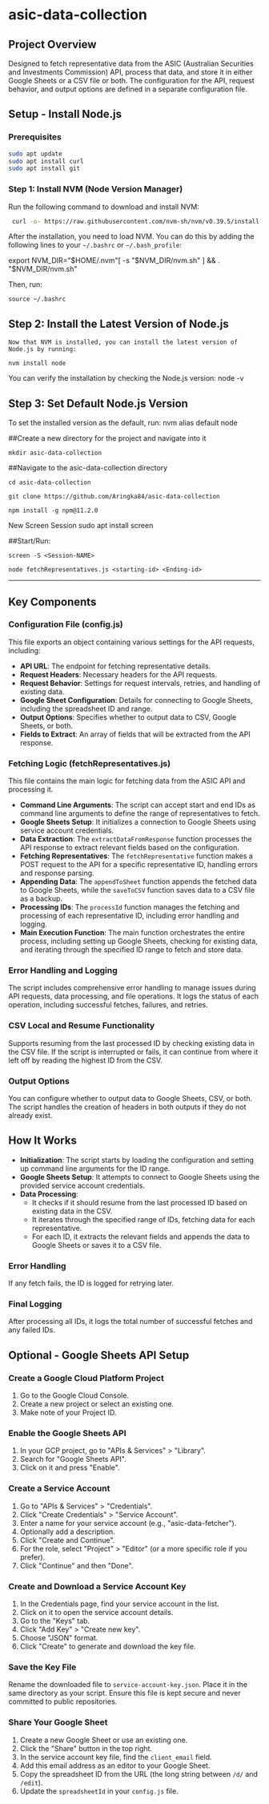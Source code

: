 # asic-data-collection


## Project Overview

Designed to fetch representative data from the ASIC (Australian Securities and Investments Commission) API, process that data, and store it in either Google Sheets or a CSV file or both. The configuration for the API, request behavior, and output options are defined in a separate configuration file.


## Setup - Install Node.js

### Prerequisites
```bash
sudo apt update
sudo apt install curl
sudo apt install git
```

### Step 1: Install NVM (Node Version Manager)
Run the following command to download and install NVM:

```bash
 curl -o- https://raw.githubusercontent.com/nvm-sh/nvm/v0.39.5/install.sh | bash 
```
After the installation, you need to load NVM. You can do this by adding the following lines to your `~/.bashrc` or `~/.bash_profile`:


export NVM_DIR="$HOME/.nvm"[ -s "$NVM_DIR/nvm.sh" ] && \. "$NVM_DIR/nvm.sh"


Then, run:

    source ~/.bashrc

## Step 2: Install the Latest Version of Node.js
    Now that NVM is installed, you can install the latest version of Node.js by running:

    nvm install node

You can verify the installation by checking the Node.js version:
    node -v

## Step 3: Set Default Node.js Version
To set the installed version as the default, run:
nvm alias default node


##Create a new directory for the project and navigate into it

    mkdir asic-data-collection

##Navigate to the asic-data-collection directory

    cd asic-data-collection

    git clone https://github.com/Aringka84/asic-data-collection

    npm install -g npm@11.2.0

    
New Screen Session
    sudo apt install screen


##Start/Run:

    screen -S <Session-NAME>
    
    node fetchRepresentatives.js <starting-id> <Ending-id> 


---------------------------------------------------------
## Key Components

### Configuration File (config.js)
This file exports an object containing various settings for the API requests, including:
- **API URL**: The endpoint for fetching representative details.
- **Request Headers**: Necessary headers for the API requests.
- **Request Behavior**: Settings for request intervals, retries, and handling of existing data.
- **Google Sheet Configuration**: Details for connecting to Google Sheets, including the spreadsheet ID and range.
- **Output Options**: Specifies whether to output data to CSV, Google Sheets, or both.
- **Fields to Extract**: An array of fields that will be extracted from the API response.

### Fetching Logic (fetchRepresentatives.js)
This file contains the main logic for fetching data from the ASIC API and processing it.

- **Command Line Arguments**: The script can accept start and end IDs as command line arguments to define the range of representatives to fetch.
- **Google Sheets Setup**: It initializes a connection to Google Sheets using service account credentials.
- **Data Extraction**: The `extractDataFromResponse` function processes the API response to extract relevant fields based on the configuration.
- **Fetching Representatives**: The `fetchRepresentative` function makes a POST request to the API for a specific representative ID, handling errors and response parsing.
- **Appending Data**: The `appendToSheet` function appends the fetched data to Google Sheets, while the `saveToCSV` function saves data to a CSV file as a backup.
- **Processing IDs**: The `processId` function manages the fetching and processing of each representative ID, including error handling and logging.
- **Main Execution Function**: The main function orchestrates the entire process, including setting up Google Sheets, checking for existing data, and iterating through the specified ID range to fetch and store data.

### Error Handling and Logging
The script includes comprehensive error handling to manage issues during API requests, data processing, and file operations. It logs the status of each operation, including successful fetches, failures, and retries.

### CSV Local and Resume Functionality
Supports resuming from the last processed ID by checking existing data in the CSV file. If the script is interrupted or fails, it can continue from where it left off by reading the highest ID from the CSV.

### Output Options
You can configure whether to output data to Google Sheets, CSV, or both. The script handles the creation of headers in both outputs if they do not already exist.

## How It Works
- **Initialization**: The script starts by loading the configuration and setting up command line arguments for the ID range.
- **Google Sheets Setup**: It attempts to connect to Google Sheets using the provided service account credentials.
- **Data Processing**:
    - It checks if it should resume from the last processed ID based on existing data in the CSV.
    - It iterates through the specified range of IDs, fetching data for each representative.
    - For each ID, it extracts the relevant fields and appends the data to Google Sheets or saves it to a CSV file.

### Error Handling
If any fetch fails, the ID is logged for retrying later.

### Final Logging
After processing all IDs, it logs the total number of successful fetches and any failed IDs.

## Optional - Google Sheets API Setup
### Create a Google Cloud Platform Project
1. Go to the Google Cloud Console.
2. Create a new project or select an existing one.
3. Make note of your Project ID.

### Enable the Google Sheets API
1. In your GCP project, go to "APIs & Services" > "Library".
2. Search for "Google Sheets API".
3. Click on it and press "Enable".

### Create a Service Account
1. Go to "APIs & Services" > "Credentials".
2. Click "Create Credentials" > "Service Account".
3. Enter a name for your service account (e.g., "asic-data-fetcher").
4. Optionally add a description.
5. Click "Create and Continue".
6. For the role, select "Project" > "Editor" (or a more specific role if you prefer).
7. Click "Continue" and then "Done".

### Create and Download a Service Account Key
1. In the Credentials page, find your service account in the list.
2. Click on it to open the service account details.
3. Go to the "Keys" tab.
4. Click "Add Key" > "Create new key".
5. Choose "JSON" format.
6. Click "Create" to generate and download the key file.

### Save the Key File
Rename the downloaded file to `service-account-key.json`. Place it in the same directory as your script. Ensure this file is kept secure and never committed to public repositories.

### Share Your Google Sheet
1. Create a new Google Sheet or use an existing one.
2. Click the "Share" button in the top right.
3. In the service account key file, find the `client_email` field.
4. Add this email address as an editor to your Google Sheet.
5. Copy the spreadsheet ID from the URL (the long string between `/d/` and `/edit`).
6. Update the `spreadsheetId` in your `config.js` file.